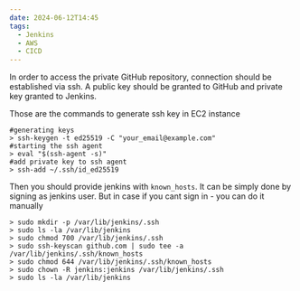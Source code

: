 ```yaml
---
date: 2024-06-12T14:45
tags:
  - Jenkins
  - AWS
  - CICD
---
```

In order to access the private GitHub repository, connection should be established via ssh. A public key should be granted to GitHub and private key granted to Jenkins.

Those are the commands to generate ssh key in EC2 instance
```shell
#generating keys
> ssh-keygen -t ed25519 -C "your_email@example.com"
#starting the ssh agent
> eval "$(ssh-agent -s)"
#add private key to ssh agent 
> ssh-add ~/.ssh/id_ed25519
```

Then you should provide jenkins with `known_hosts`. It can be simply done by signing as jenkins user. But in case if you cant sign in - you can do it manually

```shell
> sudo mkdir -p /var/lib/jenkins/.ssh
> sudo ls -la /var/lib/jenkins
> sudo chmod 700 /var/lib/jenkins/.ssh
> sudo ssh-keyscan github.com | sudo tee -a /var/lib/jenkins/.ssh/known_hosts
> sudo chmod 644 /var/lib/jenkins/.ssh/known_hosts
> sudo chown -R jenkins:jenkins /var/lib/jenkins/.ssh
> sudo ls -la /var/lib/jenkins
```